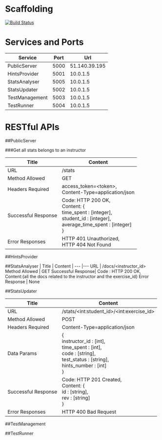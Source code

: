# Scaffolding

[![Build Status](https://travis-ci.com/Yuan-W/scaffolding.svg?token=wCDdC3iNXfe4K35sqGoj&branch=master)](https://travis-ci.com/Yuan-W/scaffolding)

# Services and Ports
| Service | Port | Url
--- | --- | ---
PublicServer | 5000 | 51.140.39.195
HintsProvider | 5001 | 10.0.1.5
StatsAnalyser | 5005 | 10.0.1.5
StatsUpdater | 5002 | 10.0.1.5
TestManagement | 5003 | 10.0.1.5
TestRunner | 5004 | 10.0.1.5




# RESTful APIs
##PublicServer

###Get all stats belongs to an instructor

| Title | Content |
--- | ---
URL | /stats
Method Allowed | GET
Headers Required | access_token=\<token>,<br> Content-Type=application/json
Successful Response | Code: HTTP 200 OK, <br>Content: {<br>time\_spent : [integer], <br>student\_id : [integer], <br>average\_time\_spent : [integer] <br>}
Error Responses | HTTP 401 Unauthorized, <br> HTTP 404 Not Found

##HintsProvider

##StatsAnalyser
| Title | Content |
--- |---
URL | /docs/\<instructor_id\>
Method Allowed | GET
Successful Response| Code : HTTP 200 OK,<br> Content:\{all the docs related to the instructor and the exercise_id\}
Error Response | None

##StatsUpdater

| Title | Content |
--- | ---
URL | /stats/\<int:student_id\>/\<int:exercise_id\>
Method Allowed | POST
Headers Required | Content-Type=application/json
Data Params |{<br>instructor\_id : [int], <br>time\_spent : [int], <br>code : [string], <br>test\_status : [string], <br>hints\_number : [int]<br>}
Successful Response | Code: HTTP 201 Created, <br>Content: {<br>id : [string], <br>rev : [string]<br>}
Error Responses | HTTP 400 Bad Request

##TestManagement

##TestRunner

